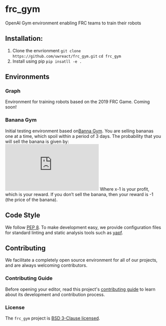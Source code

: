 
# frc_gym

OpenAI Gym environment enabling FRC teams to train their robots

## Installation:
1. Clone the envrionment 
`git clone https://github.com/uwreact/frc_gym.git`
`cd frc_gym`
2. Install using pip
`pip insatll -e .`

## Environments
### Graph
Environment for training robots based on the 2019 FRC Game. Coming soon!

### Banana Gym
Initial testing environment based on[Banna Gym](https://github.com/MartinThoma/banana-gym). You are selling bananas one at a time, which spoil within a period of 3 days. The probability that you will sell the banana is given by:
![Alt Text](https://latex.codecogs.com/gif.latex?%24%24p%28x%29%20%3D%5Cfrac%7B1&plus;e%7D%7B%201%20&plus;%20e%5E%7B%28x&plus;1%29%7D%7D%24%24)
Where x-1 is your profit, which is your reward. If you don’t sell the banana, then your reward is -1 (the price of the banana).

## Code Style

We follow [PEP 8](https://www.python.org/dev/peps/pep-0008/). To make development easy, we provide configuration files for standard linting and static analysis tools such as [yapf](https://github.com/google/yapf).

## Contributing

We facilitate a completely open source environment for all of our projects, and are always welcoming contributors.

### Contributing Guide

Before opening your editor, read this project's [contributing guide](CONTRIBUTING.md) to learn about its development and contribution process.

### License

The `frc_gym` project is [BSD 3-Clause licensed](LICENSE).

